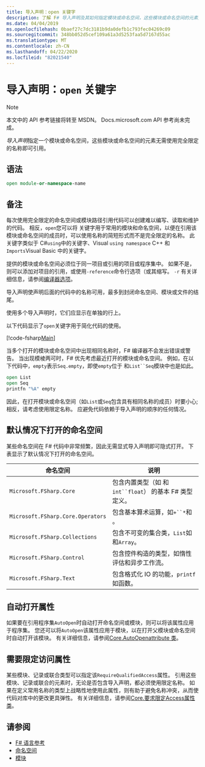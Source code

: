 ```yaml
---
title: 导入声明：open 关键字
description: 了解 F# 导入声明及其如何指定模块或命名空间，这些模块或命名空间的元素无需使用完全限定的名称即可引用。
ms.date: 04/04/2019
ms.openlocfilehash: 0baef27c7dc3181b9da0defb1c793fec04269c09
ms.sourcegitcommit: 348bb052d5cef109a61a3d5253faa5d7167d55ac
ms.translationtype: MT
ms.contentlocale: zh-CN
ms.lasthandoff: 04/22/2020
ms.locfileid: "82021540"
---
```

# <a name="import-declarations-the-open-keyword"></a>导入声明：`open` 关键字

> [!NOTE]
> 本文中的 API 参考链接将转至 MSDN。  Docs.microsoft.com API 参考尚未完成。

*导入声明*指定一个模块或命名空间，这些模块或命名空间的元素无需使用完全限定的名称即可引用。

## <a name="syntax"></a>语法

```fsharp
open module-or-namespace-name
```

## <a name="remarks"></a>备注

每次使用完全限定的命名空间或模块路径引用代码可以创建难以编写、读取和维护的代码。 相反，`open`您可以将 关键字用于常用的模块和命名空间，以便在引用该模块或命名空间的成员时，可以使用名称的简短形式而不是完全限定的名称。 此关键字类似于 C#`using`中的关键字、Visual `using namespace` C++ 和`Imports`Visual Basic 中的关键字。

提供的模块或命名空间必须位于同一项目或引用的项目或程序集中。 如果不是，则可以添加对项目的引用，或使用`-reference`命令行选项（或其缩写。 `-r` 有关详细信息，请参阅[编译器选项](compiler-options.md)。

导入声明使声明后面的代码中的名称可用，最多到封闭命名空间、模块或文件的结尾。

使用多个导入声明时，它们应显示在单独的行上。

以下代码显示了`open`关键字用于简化代码的使用。

[!code-fsharp[Main](~/samples/snippets/fsharp/lang-ref-2/snippet6801.fs)]

当多个打开的模块或命名空间中出现相同名称时，F# 编译器不会发出错误或警告。 当出现模棱两可时，F# 优先考虑最近打开的模块或命名空间。 例如，在以下代码中，`empty`表示`Seq.empty`，即使`empty`位于 和`List``Seq`模块中也是如此。

```fsharp
open List
open Seq
printfn "%A" empty
```

因此，在打开模块或命名空间（如`List`或`Seq`包含具有相同名称的成员）时要小心;相反，请考虑使用限定名称。 应避免代码依赖于导入声明的顺序的任何情况。

## <a name="namespaces-that-are-open-by-default"></a>默认情况下打开的命名空间

某些命名空间在 F# 代码中非常频繁，因此无需显式导入声明即可隐式打开。 下表显示了默认情况下打开的命名空间。

|命名空间|说明|
|---------|-----------|
|`Microsoft.FSharp.Core`|包含内置类型（如 和`int``float`） 的基本 F# 类型定义。|
|`Microsoft.FSharp.Core.Operators`|包含基本算术运算，如`+``*`和 。|
|`Microsoft.FSharp.Collections`|包含不可变的集合类，`List`如 和`Array`。|
|`Microsoft.FSharp.Control`|包含控件构造的类型，如惰性评估和异步工作流。|
|`Microsoft.FSharp.Text`|包含格式化 IO 的功能，`printf`如函数。|

## <a name="autoopen-attribute"></a>自动打开属性

如果要在引用程序集`AutoOpen`时自动打开命名空间或模块，则可以将该属性应用于程序集。 您还可以将`AutoOpen`该属性应用于模块，以在打开父模块或命名空间时自动打开该模块。 有关详细信息，请参阅[Core.AutoOpenattribute 类](https://msdn.microsoft.com/visualfsharpdocs/conceptual/core.autoopenattribute-class-%5bfsharp%5d)。

## <a name="requirequalifiedaccess-attribute"></a>需要限定访问属性

某些模块、记录或联合类型可以指定该`RequireQualifiedAccess`属性。 引用这些模块、记录或联合的元素时，无论是否包含导入声明，都必须使用限定名称。 如果在定义常用名称的类型上战略性地使用此属性，则有助于避免名称冲突，从而使代码对库中的更改更具弹性。 有关详细信息，请参阅[Core.要求限定Access属性类](https://msdn.microsoft.com/visualfsharpdocs/conceptual/core.requirequalifiedaccessattribute-class-%5Bfsharp%5D)。

## <a name="see-also"></a>请参阅

- [F# 语言参考](index.md)
- [命名空间](namespaces.md)
- [模块](modules.md)
